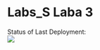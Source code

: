 # Labs_S Laba 3


Status of Last Deployment: <br>
<img src = "https://github.com/ZhekLu/Labs_S/workflows/forLaba3/badge.svg? branch=Lab3"><br>
